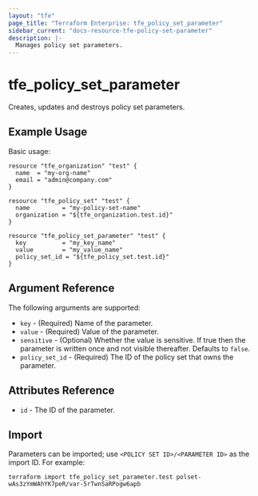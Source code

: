 ```yaml
---
layout: "tfe"
page_title: "Terraform Enterprise: tfe_policy_set_parameter"
sidebar_current: "docs-resource-tfe-policy-set-parameter"
description: |-
  Manages policy set parameters.
---
```


# tfe_policy_set_parameter

Creates, updates and destroys policy set parameters.

## Example Usage

Basic usage:

```hcl
resource "tfe_organization" "test" {
  name  = "my-org-name"
  email = "admin@company.com"
}

resource "tfe_policy_set" "test" {
  name         = "my-policy-set-name"
  organization = "${tfe_organization.test.id}"
}

resource "tfe_policy_set_parameter" "test" {
  key          = "my_key_name"
  value        = "my_value_name"
  policy_set_id = "${tfe_policy_set.test.id}"
}
```

## Argument Reference

The following arguments are supported:

* `key` - (Required) Name of the parameter.
* `value` - (Required) Value of the parameter.
* `sensitive` - (Optional) Whether the value is sensitive. If true then the
  parameter is written once and not visible thereafter. Defaults to `false`.
* `policy_set_id` - (Required) The ID of the policy set that owns the parameter.

## Attributes Reference

* `id` - The ID of the parameter.

## Import

Parameters can be imported; use
`<POLICY SET ID>/<PARAMETER ID>` as the import ID. For
example:

```shell
terraform import tfe_policy_set_parameter.test polset-wAs3zYmWAhYK7peR/var-5rTwnSaRPogw6apb
```

